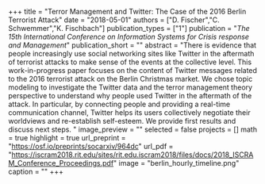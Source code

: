 +++
title = "Terror Management and Twitter: The Case of the 2016 Berlin Terrorist Attack"
date = "2018-05-01"
authors = ["D. Fischer","C. Schwemmer","K. Fischbach"]
publication_types = ["1"]
publication = "_The 15th International Conference on Information Systems for Crisis response and Management_"
publication_short = ""
abstract = "There is evidence that people increasingly use social networking sites like Twitter in the aftermath of terrorist attacks to make sense of the events at the collective level. This work-in-progress paper focuses on the content of Twitter messages related to the 2016 terrorist attack on the Berlin Christmas market. We chose topic modeling to investigate the Twitter data and the terror management theory perspective to understand why people used Twitter in the aftermath of the attack. In particular, by connecting people and providing a real-time communication channel, Twitter helps its users collectively negotiate their worldviews and re-establish self-esteem. We provide first results and discuss next steps. "
image_preview = ""
selected = false
projects = []
math = true
highlight = true
url_preprint = "https://osf.io/preprints/socarxiv/964dc"
url_pdf = "https://iscram2018.rit.edu/sites/rit.edu.iscram2018/files/docs/2018_ISCRAM_Conference_Proceedings.pdf"
image = "berlin_hourly_timeline.png"
caption = ""
+++

